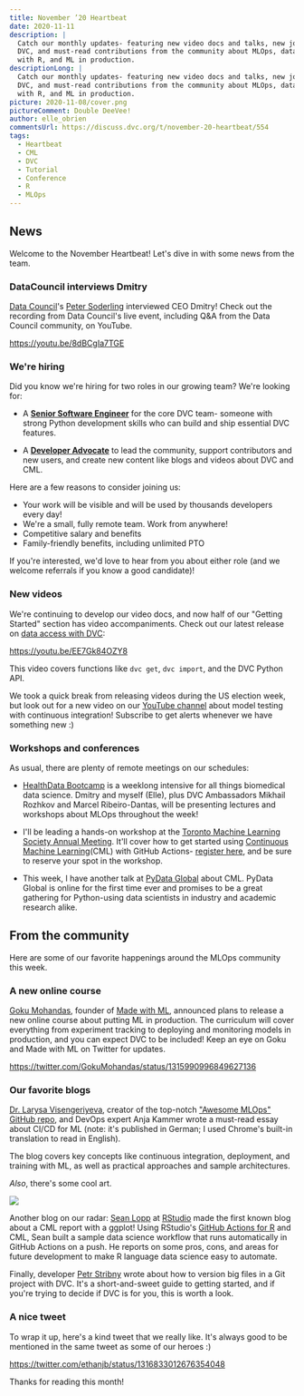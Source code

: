 ```yaml
---
title: November ’20 Heartbeat
date: 2020-11-11
description: |
  Catch our monthly updates- featuring new video docs and talks, new jobs at
  DVC, and must-read contributions from the community about MLOps, data science
  with R, and ML in production.
descriptionLong: |
  Catch our monthly updates- featuring new video docs and talks, new jobs at
  DVC, and must-read contributions from the community about MLOps, data science
  with R, and ML in production.
picture: 2020-11-08/cover.png
pictureComment: Double DeeVee!
author: elle_obrien
commentsUrl: https://discuss.dvc.org/t/november-20-heartbeat/554
tags:
  - Heartbeat
  - CML
  - DVC
  - Tutorial
  - Conference
  - R
  - MLOps
---
```


## News

Welcome to the November Heartbeat! Let's dive in with some news from the team.

### DataCouncil interviews Dmitry

[Data Council](https://twitter.com/DataCouncilAI)'s
[Peter Soderling](https://twitter.com/petesoder?lang=en) interviewed CEO Dmitry!
Check out the recording from Data Council's live event, including Q&A from the
Data Council community, on YouTube.

https://youtu.be/8dBCgIa7TGE

### We're hiring

Did you know we're hiring for two roles in our growing team? We're looking for:

- A
  [**Senior Software Engineer**](https://weworkremotely.com/remote-jobs/iterative-senior-software-engineer-open-source-dev-tools-3)
  for the core DVC team- someone with strong Python development skills who can
  build and ship essential DVC features.

- A
  [**Developer Advocate**](https://weworkremotely.com/remote-jobs/iterative-developer-advocate)
  to lead the community, support contributors and new users, and create new
  content like blogs and videos about DVC and CML.

Here are a few reasons to consider joining us:

- Your work will be visible and will be used by thousands developers every day!
- We're a small, fully remote team. Work from anywhere!
- Competitive salary and benefits
- Family-friendly benefits, including unlimited PTO

If you're interested, we'd love to hear from you about either role (and we
welcome referrals if you know a good candidate)!

### New videos

We're continuing to develop our video docs, and now half of our "Getting
Started" section has video accompaniments. Check out our latest release on
[data access with DVC](/doc/start/data-and-model-access):

https://youtu.be/EE7Gk84OZY8

This video covers functions like `dvc get`, `dvc import`, and the DVC Python
API.

We took a quick break from releasing videos during the US election week, but
look out for a new video on our
[YouTube channel](https://www.youtube.com/channel/UC37rp97Go-xIX3aNFVHhXfQ)
about model testing with continuous integration! Subscribe to get alerts
whenever we have something new :)

### Workshops and conferences

As usual, there are plenty of remote meetings on our schedules:

- [HealthData Bootcamp](http://www.bootcamp.dadosesaude.com/) is a weeklong
  intensive for all things biomedical data science. Dmitry and myself (Elle),
  plus DVC Ambassadors Mikhail Rozhkov and Marcel Ribeiro-Dantas, will be
  presenting lectures and workshops about MLOps throughout the week!

- I'll be leading a hands-on workshop at the
  [Toronto Machine Learning Society Annual Meeting](https://torontomachinelearning.com/).
  It'll cover how to get started using
  [Continuous Machine Learning](https://cml.dev)(CML) with GitHub Actions-
  [register here](https://torontomachinelearning.com/), and be sure to reserve
  your spot in the workshop.

- This week, I have another talk at [PyData Global](https://global.pydata.org/)
  about CML. PyData Global is online for the first time ever and promises to be
  a great gathering for Python-using data scientists in industry and academic
  research alike.

## From the community

Here are some of our favorite happenings around the MLOps community this week.

### A new online course

[Goku Mohandas](https://twitter.com/GokuMohandas), founder of
[Made with ML](https://twitter.com/madewithml), announced plans to release a new
online course about putting ML in production. The curriculum will cover
everything from experiment tracking to deploying and monitoring models in
production, and you can expect DVC to be included! Keep an eye on Goku and Made
with ML on Twitter for updates.

https://twitter.com/GokuMohandas/status/1315990996849627136

### Our favorite blogs

[Dr. Larysa Visengeriyeva](https://twitter.com/visenger), creator of the
top-notch
["Awesome MLOps" GitHub repo](https://github.com/visenger/awesome-mlops), and
DevOps expert Anja Kammer wrote a must-read essay about CI/CD for ML (note: it's
published in German; I used Chrome's built-in translation to read in English).

The blog covers key concepts like continuous integration, deployment, and
training with ML, as well as practical approaches and sample architectures.

<external-link
href="https://www.innoq.com/de/articles/2020/10/mlops-operations-fuer-machine-learning/"
title="MLOps: You Train It, You Run It!"
description="CI / CD & Operations for machine learning"
link="innoq.com"
image="/uploads/images/2020-11-08/innoq.png"/>

_Also_, there's some cool art.

![](/uploads/images/2020-11-08/mlops_diagram.png)

Another blog on our radar: [Sean Lopp](https://twitter.com/lopp_sean) at
[RStudio](https://twitter.com/rstudio) made the first known blog about a CML
report with a ggplot! Using RStudio's
[GitHub Actions for R](https://github.com/r-lib/actions) and CML, Sean built a
sample data science workflow that runs automatically in GitHub Actions on a
push. He reports on some pros, cons, and areas for future development to make R
language data science easy to automate.

<external-link
href="https://loppsided.blog/posts/2020-10-26-tidymodels-dvc-mashup/"
title="Tidymodels DVC Mashup"
description="Using Github Actions and Data Version Control for ModelOps in R"
link="loppsided.blog"
image="/uploads/images/2020-11-08/sean_lopp.jpg"/>

Finally, developer [Petr Stribny](https://twitter.com/stribny) wrote about how
to version big files in a Git project with DVC. It's a short-and-sweet guide to
getting started, and if you're trying to decide if DVC is for you, this is worth
a look.

<external-link
href="https://stribny.name/blog/2020/10/versioning-large-files-in-git-with-dvc/"
title="Versioning large files in git with DVC"
description="Software development and beyond"
link="stribny.name"
image="/uploads/images/2020-11-08/petr.jpg"/>

### A nice tweet

To wrap it up, here's a kind tweet that we really like. It's always good to be
mentioned in the same tweet as some of our heroes :)

https://twitter.com/ethanjb/status/1316833012676354048

Thanks for reading this month!
